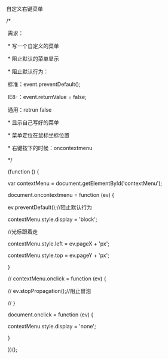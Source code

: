 自定义右键菜单

/*

​        需求：

​            * 写一个自定义的菜单

​                * 阻止默认的菜单显示

​                    * 阻止默认行为：

​                        标准：event.preventDefault();

​                        IE8-：event.returnValue = false;

​                        通用：retrun false

​                * 显示自己写好的菜单

​                * 菜单定位在鼠标坐标位置

​                * 右键按下的时候：oncontextmenu

​    */

 

​    (function () {

 

​        var contextMenu = document.getElementById('contextMenu');

 

​        document.oncontextmenu = function (ev) {

​            ev.preventDefault();//阻止默认行为

​            contextMenu.style.display = 'block';

​            //光标跟着走

​            contextMenu.style.left = ev.pageX + 'px';

​            contextMenu.style.top = ev.pageY + 'px';

 

​        }

 

​        // contextMenu.onclick = function (ev) {

​        //     ev.stopPropagation();//阻止冒泡

​        // }

 

​        document.onclick = function (ev) {

​            contextMenu.style.display = 'none';

​        }

​    })();